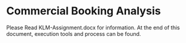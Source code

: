 # Commercial Booking Analysis

Please Read KLM-Assignment.docx for information.
At the end of this document, execution tools and process can be found.